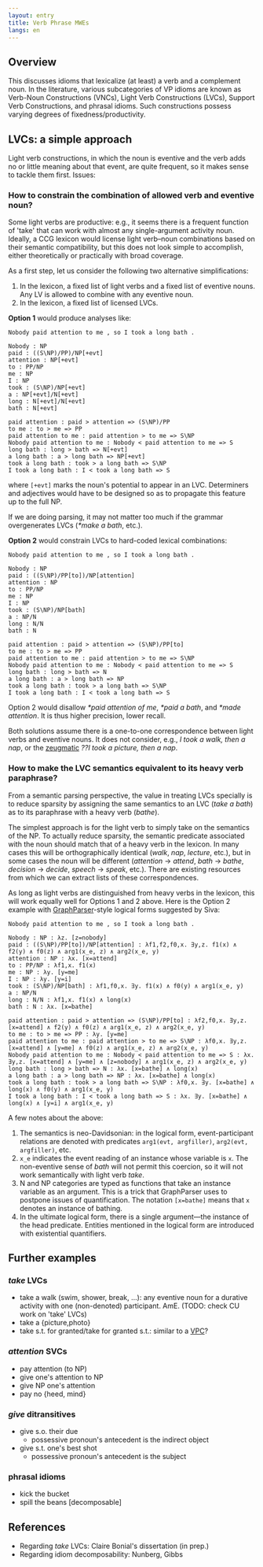 ```yaml
---
layout: entry
title: Verb Phrase MWEs
langs: en
---
```


## Overview

This discusses idioms that lexicalize (at least) a verb and a complement noun. In the literature, various subcategories of VP idioms are known as Verb-Noun Constructions (VNCs), Light Verb Constructions (LVCs), Support Verb Constructions, and phrasal idioms. Such constructions possess varying degrees of fixedness/productivity.

## LVCs: a simple approach

Light verb constructions, in which the noun is eventive and the verb adds no or little meaning about that event, are quite frequent, so it makes sense to tackle them first. Issues:

### How to constrain the combination of allowed verb and eventive noun?
 
Some light verbs are productive: e.g., it seems there is a frequent function of 'take' that can work with almost any single-argument activity noun. Ideally, a CCG lexicon would license light verb–noun combinations based on their semantic compatibility, but this does not look simple to accomplish, either theoretically or practically with broad coverage.

As a first step, let us consider the following two alternative simplifications:

1. In the lexicon, a fixed list of light verbs and a fixed list of eventive nouns. Any LV is allowed to combine with any eventive noun.
2. In the lexicon, a fixed list of licensed LVCs.

**Option 1** would produce analyses like:

~~~ ccg
Nobody paid attention to me , so I took a long bath .

Nobody : NP
paid : ((S\NP)/PP)/NP[+evt]
attention : NP[+evt]
to : PP/NP
me : NP
I : NP
took : (S\NP)/NP[+evt]
a : NP[+evt]/N[+evt]
long : N[+evt]/N[+evt]
bath : N[+evt]

paid attention : paid > attention => (S\NP)/PP
to me : to > me => PP
paid attention to me : paid attention > to me => S\NP
Nobody paid attention to me : Nobody < paid attention to me => S
long bath : long > bath => N[+evt]
a long bath : a > long bath => NP[+evt]
took a long bath : took > a long bath => S\NP
I took a long bath : I < took a long bath => S
~~~

where `[+evt]` marks the noun's potential to appear in an LVC. Determiners and adjectives would have to be designed so as to propagate this feature up to the full NP.

If we are doing parsing, it may not matter too much if the grammar overgenerates LVCs (_*make a bath_, etc.).

**Option 2** would constrain LVCs to hard-coded lexical combinations:

~~~ ccg
Nobody paid attention to me , so I took a long bath .

Nobody : NP
paid : ((S\NP)/PP[to])/NP[attention]
attention : NP
to : PP/NP
me : NP
I : NP
took : (S\NP)/NP[bath]
a : NP/N
long : N/N
bath : N

paid attention : paid > attention => (S\NP)/PP[to]
to me : to > me => PP
paid attention to me : paid attention > to me => S\NP
Nobody paid attention to me : Nobody < paid attention to me => S
long bath : long > bath => N
a long bath : a > long bath => NP
took a long bath : took > a long bath => S\NP
I took a long bath : I < took a long bath => S
~~~

Option 2 would disallow _*paid attention of me_, _*paid a bath_, and _*made attention_. It is thus higher precision, lower recall.

Both solutions assume there is a one-to-one correspondence between light verbs and eventive nouns. It does not consider, e.g., _I took a walk, then a nap_, or the [zeugmatic](http://en.wikipedia.org/wiki/Zeugma#Type_2) _??I took a picture, then a nap_.

### How to make the LVC semantics equivalent to its heavy verb paraphrase?

From a semantic parsing perspective, the value in treating LVCs specially is to reduce sparsity by assigning the same semantics to an LVC (_take a bath_) as to its paraphrase with a heavy verb (_bathe_).

The simplest approach is for the light verb to simply take on the semantics of the NP. To actually reduce sparsity, the semantic predicate associated with the noun should match that of a heavy verb in the lexicon. In many cases this will be orthographically identical (_walk_, _nap_, _lecture_, etc.), but in some cases the noun will be different (_attention_ → _attend_, _bath_ → _bathe_, _decision_ → _decide_, _speech_ → _speak_, etc.). There are existing resources from which we can extract lists of these correspondences.

As long as light verbs are distinguished from heavy verbs in the lexicon, this will work equally well for Options 1 and 2 above. Here is the Option 2 example with [GraphParser](https://github.com/sivareddyg/graph-parser)-style logical forms suggested by Siva:

~~~ ccg
Nobody paid attention to me , so I took a long bath .

Nobody : NP : λz. [z=nobody]
paid : ((S\NP)/PP[to])/NP[attention] : λf1,f2,f0,x. ∃y,z. f1(x) ∧ f2(y) ∧ f0(z) ∧ arg1(x_e, z) ∧ arg2(x_e, y)
attention : NP : λx. [x=attend]
to : PP/NP : λf1,x. f1(x)
me : NP : λy. [y=me]
I : NP : λy. [y=i]
took : (S\NP)/NP[bath] : λf1,f0,x. ∃y. f1(x) ∧ f0(y) ∧ arg1(x_e, y)
a : NP/N
long : N/N : λf1,x. f1(x) ∧ long(x)
bath : N : λx. [x=bathe]

paid attention : paid > attention => (S\NP)/PP[to] : λf2,f0,x. ∃y,z. [x=attend] ∧ f2(y) ∧ f0(z) ∧ arg1(x_e, z) ∧ arg2(x_e, y)
to me : to > me => PP : λy. [y=me]
paid attention to me : paid attention > to me => S\NP : λf0,x. ∃y,z. [x=attend] ∧ [y=me] ∧ f0(z) ∧ arg1(x_e, z) ∧ arg2(x_e, y)
Nobody paid attention to me : Nobody < paid attention to me => S : λx. ∃y,z. [x=attend] ∧ [y=me] ∧ [z=nobody] ∧ arg1(x_e, z) ∧ arg2(x_e, y)
long bath : long > bath => N : λx. [x=bathe] ∧ long(x)
a long bath : a > long bath => NP : λx. [x=bathe] ∧ long(x)
took a long bath : took > a long bath => S\NP : λf0,x. ∃y. [x=bathe] ∧ long(x) ∧ f0(y) ∧ arg1(x_e, y)
I took a long bath : I < took a long bath => S : λx. ∃y. [x=bathe] ∧ long(x) ∧ [y=i] ∧ arg1(x_e, y)
~~~

A few notes about the above:

  1. The semantics is neo-Davidsonian: in the logical form, event-participant relations are denoted with predicates `arg1(evt, argfiller)`, `arg2(evt, argfiller)`, etc.
  2. `x_e` indicates the event reading of an instance whose variable is `x`. The non-eventive sense of _bath_ will not permit this coercion, so it will not work semantically with light verb _take_.
  3. N and NP categories are typed as functions that take an instance variable as an argument. This is a trick that GraphParser uses to postpone issues of quantification. The notation `[x=bathe]` means that `x` denotes an instance of bathing. 
  4. In the ultimate logical form, there is a single argument—the instance of the head predicate. Entities mentioned in the logical form are introduced with existential quantifiers.

## Further examples

### _take_ LVCs

- take a walk (swim, shower, break, ...): any eventive noun for a durative activity with one (non-denoted) participant. AmE. (TODO: check CU work on 'take' LVCs)
- take a {picture,photo}
- take s.t. for granted/take for granted s.t.: similar to a [VPC](vpc.html)?

### _attention_ SVCs

- pay attention (to NP)
- give one's attention to NP
- give NP one's attention
- pay no {heed, mind}

### _give_ ditransitives

- give s.o. their due
  * possessive pronoun's antecedent is the indirect object
- give s.t. one's best shot
  * possessive pronoun's antecedent is the subject

### phrasal idioms

- kick the bucket
- spill the beans [decomposable]

## References

- Regarding _take_ LVCs: Claire Bonial's dissertation (in prep.)
- Regarding idiom decomposability: Nunberg, Gibbs
